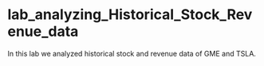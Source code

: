 # lab_analyzing_Historical_Stock_Revenue_data
In this lab we analyzed historical stock and revenue data of GME and TSLA.
